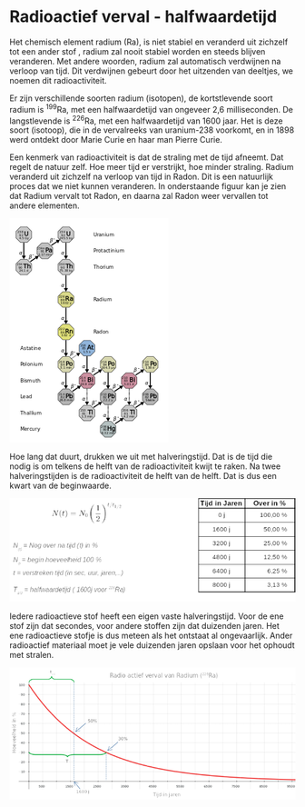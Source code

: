 # Radioactief verval - halfwaardetijd

Het chemisch element radium (Ra), is niet stabiel en veranderd uit zichzelf tot een ander stof , radium zal nooit stabiel worden en steeds blijven veranderen. Met andere woorden, radium zal automatisch verdwijnen na verloop van tijd. Dit verdwijnen gebeurt door het uitzenden van deeltjes, we noemen dit radioactiviteit.

Er zijn verschillende soorten radium (isotopen), de kortstlevende soort radium is <sup>199</sup>Ra, met een halfwaardetijd van ongeveer 2,6 milliseconden. De langstlevende is <sup>226</sup>Ra, met een halfwaardetijd van 1600 jaar. Het is deze soort (isotoop), die in de vervalreeks van uranium-238 voorkomt, en in 1898 werd ontdekt door Marie Curie en haar man Pierre Curie.

Een kenmerk van radioactiviteit is dat de straling met de tijd afneemt. Dat regelt de natuur zelf. Hoe meer tijd er verstrijkt, hoe minder straling. Radium veranderd uit zichzelf na verloop van tijd in Radon. Dit is een natuurlijk proces dat we niet kunnen veranderen. In onderstaande figuur kan je zien dat Radium vervalt tot Radon, en daarna zal Radon weer vervallen tot andere elementen.

![Marie Curie](afbeeldingen/verval_radioactieve_elementen.png)

Hoe lang dat duurt, drukken we uit met halveringstijd. Dat is de tijd die nodig is om telkens de helft van de radioactiviteit kwijt te raken. Na twee halveringstijden is de radioactiviteit de helft van de helft. Dat is dus een kwart van de beginwaarde.

![Marie Curie](afbeeldingen/berekening_halfwaardetijd.png)

Iedere radioactieve stof heeft een eigen vaste halveringstijd. Voor de ene stof zijn dat secondes, voor andere stoffen zijn dat duizenden jaren. Het ene radioactieve stofje is dus meteen als het ontstaat al ongevaarlijk. Ander radioactief materiaal moet je vele duizenden jaren opslaan voor het ophoudt met stralen.

![Marie Curie](afbeeldingen/radioactief_verval2.png)
